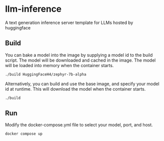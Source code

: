 # llm-inference
A text generation inference server template for LLMs hosted by huggingface

## Build

You can bake a model into the image by supplying a model id to the build script. The model will be downloaded and cached in the image. The model will be loaded into memory when the container starts.

```bash
./build HuggingFaceH4/zephyr-7b-alpha
```

Alternatively, you can build and use the base image, and specify your model id at runtime. This will download the model when the container starts.

```bash
./build
```

## Run

Modify the docker-compose.yml file to select your model, port, and host.

```bash
docker compose up
```